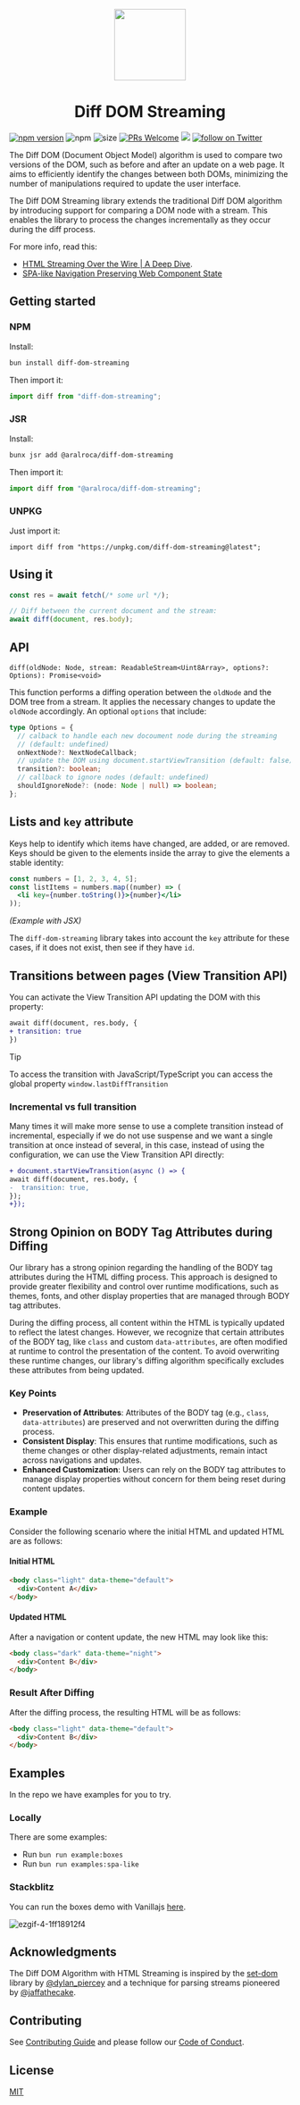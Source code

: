 <p align="center">
    <picture>
      <source media="(prefers-color-scheme: dark)" srcset="https://github.com/aralroca/diff-dom-streaming/assets/13313058/ca678952-6232-4db4-aff2-c4bedade4f9a" width="128">
      <img src="https://github.com/aralroca/diff-dom-streaming/assets/13313058/6d544ef2-651e-4907-a246-abc6c859ab5c" width="128">
    </picture>
        <h1 align="center">Diff DOM Streaming</h1>
</p>

[![npm version](https://badge.fury.io/js/diff-dom-streaming.svg)](https://badge.fury.io/js/diff-dom-streaming)
![npm](https://img.shields.io/npm/dw/diff-dom-streaming)
![size](https://img.shields.io/bundlephobia/minzip/diff-dom-streaming)
[![PRs Welcome][badge-prwelcome]][prwelcome]
<a href="https://github.com/aralroca/diff-dom-streaming/actions?query=workflow%3ATest" alt="Tests status">
<img src="https://github.com/aralroca/diff-dom-streaming/workflows/Test/badge.svg" /></a>
<a href="https://twitter.com/intent/follow?screen_name=aralroca">
<img src="https://img.shields.io/twitter/follow/aralroca?style=social&logo=x"
            alt="follow on Twitter"></a>

</div>

[badge-prwelcome]: https://img.shields.io/badge/PRs-welcome-brightgreen.svg?style=flat-square
[prwelcome]: http://makeapullrequest.com

The Diff DOM (Document Object Model) algorithm is used to compare two versions of the DOM, such as before and after an update on a web page. It aims to efficiently identify the changes between both DOMs, minimizing the number of manipulations required to update the user interface.

The Diff DOM Streaming library extends the traditional Diff DOM algorithm by introducing support for comparing a DOM node with a stream. This enables the library to process the changes incrementally as they occur during the diff process.

For more info, read this:

- [HTML Streaming Over the Wire | A Deep Dive](https://dev.to/aralroca/html-streaming-over-the-wire-a-deep-dive-2n20).
- [SPA-like Navigation Preserving Web Component State](https://dev.to/aralroca/spa-like-navigation-preserving-web-component-state-lh3)

## Getting started

### NPM

Install:

```sh
bun install diff-dom-streaming
```

Then import it:

```ts
import diff from "diff-dom-streaming";
```

### JSR

Install:

```sh
bunx jsr add @aralroca/diff-dom-streaming
```

Then import it:

```ts
import diff from "@aralroca/diff-dom-streaming";
```

### UNPKG

Just import it:

```tsx
import diff from "https://unpkg.com/diff-dom-streaming@latest";
```

## Using it

```ts
const res = await fetch(/* some url */);

// Diff between the current document and the stream:
await diff(document, res.body);
```

## API

`diff(oldNode: Node, stream: ReadableStream<Uint8Array>, options?: Options): Promise<void>`

This function performs a diffing operation between the `oldNode` and the DOM tree from a stream. It applies the necessary changes to update the `oldNode` accordingly. An optional `options` that include:

```ts
type Options = {
  // calback to handle each new docoument node during the streaming
  // (default: undefined)
  onNextNode?: NextNodeCallback;
  // update the DOM using document.startViewTransition (default: false)
  transition?: boolean;
  // callback to ignore nodes (default: undefined)
  shouldIgnoreNode?: (node: Node | null) => boolean;
};
```

## Lists and `key` attribute

Keys help to identify which items have changed, are added, or are removed. Keys should be given to the elements inside the array to give the elements a stable identity:

```jsx 3
const numbers = [1, 2, 3, 4, 5];
const listItems = numbers.map((number) => (
  <li key={number.toString()}>{number}</li>
));
```

_(Example with JSX)_

The `diff-dom-streaming` library takes into account the `key` attribute for these cases, if it does not exist, then see if they have `id`.

## Transitions between pages (View Transition API)

You can activate the View Transition API updating the DOM with this property:

```diff
await diff(document, res.body, {
+ transition: true
})
```

> [!TIP]
>
> To access the transition with JavaScript/TypeScript you can access the global property `window.lastDiffTransition`

### Incremental vs full transition

Many times it will make more sense to use a complete transition instead of incremental, especially if we do not use suspense and we want a single transition at once instead of several, in this case, instead of using the configuration, we can use the View Transition API directly:

```diff
+ document.startViewTransition(async () => {
await diff(document, res.body, {
-  transition: true,
});
+});
```

## Strong Opinion on BODY Tag Attributes during Diffing

Our library has a strong opinion regarding the handling of the BODY tag attributes during the HTML diffing process. This approach is designed to provide greater flexibility and control over runtime modifications, such as themes, fonts, and other display properties that are managed through BODY tag attributes.

During the diffing process, all content within the HTML is typically updated to reflect the latest changes. However, we recognize that certain attributes of the BODY tag, like `class` and custom `data-attributes`, are often modified at runtime to control the presentation of the content. To avoid overwriting these runtime changes, our library's diffing algorithm specifically excludes these attributes from being updated.

### Key Points

- **Preservation of Attributes**: Attributes of the BODY tag (e.g., `class`, `data-attributes`) are preserved and not overwritten during the diffing process.
- **Consistent Display**: This ensures that runtime modifications, such as theme changes or other display-related adjustments, remain intact across navigations and updates.
- **Enhanced Customization**: Users can rely on the BODY tag attributes to manage display properties without concern for them being reset during content updates.

### Example

Consider the following scenario where the initial HTML and updated HTML are as follows:

#### Initial HTML

```html
<body class="light" data-theme="default">
  <div>Content A</div>
</body>
```

#### Updated HTML

After a navigation or content update, the new HTML may look like this:

```html
<body class="dark" data-theme="night">
  <div>Content B</div>
</body>
```

### Result After Diffing

After the diffing process, the resulting HTML will be as follows:

```html
<body class="light" data-theme="default">
  <div>Content B</div>
</body>
```

## Examples

In the repo we have examples for you to try.

### Locally

There are some examples:

- Run `bun run example:boxes`
- Run `bun run examples:spa-like`

### Stackblitz

You can run the boxes demo with Vanillajs [here](https://stackblitz.com/edit/diff-dom-streaming?file=index.js).

![ezgif-4-1ff18912f4](https://github.com/aralroca/diff-dom-streaming/assets/13313058/f18c01c0-4dfe-473f-8817-fb905adc20c1)

## Acknowledgments

The Diff DOM Algorithm with HTML Streaming is inspired by the [set-dom](https://github.com/DylanPiercey/set-dom) library by [@dylan_piercey](https://twitter.com/dylan_piercey) and a technique for parsing streams pioneered by [@jaffathecake](https://twitter.com/jaffathecake).

## Contributing

See [Contributing Guide](CONTRIBUTING.md) and please follow our [Code of Conduct](CODE_OF_CONDUCT.md).

## License

[MIT](LICENSE)
